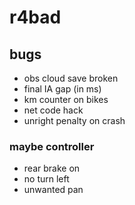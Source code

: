 # r4bad

## bugs

+ obs cloud save broken
+ final IA gap (in ms)
+ km counter on bikes
+ net code hack
+ unright penalty on crash

### maybe controller

+ rear brake on
+ no turn left
+ unwanted pan

